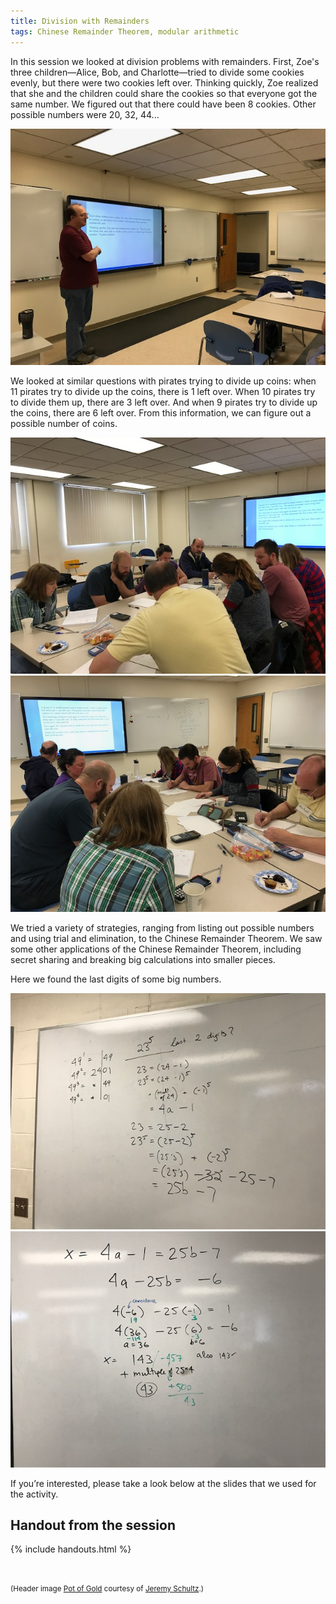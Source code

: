 ```yaml
---
title: Division with Remainders
tags: Chinese Remainder Theorem, modular arithmetic
---
```


In this session we looked at division problems with remainders.
First, Zoe's three children—Alice, Bob, and Charlotte—tried to
divide some cookies evenly, but there were two cookies left over.
Thinking quickly, Zoe realized that she and the children could
share the cookies so that everyone got the same number.
We figured out that there could have been 8 cookies.
Other possible numbers were 20, 32, 44...

<img src="/assets/bmtc-photos/IMG_1099.JPG" />

We looked at similar questions with pirates trying to divide up coins:
when 11 pirates try to divide up the coins, there is 1 left over.
When 10 pirates try to divide them up, there are 3 left over.
And when 9 pirates try to divide up the coins, there are 6 left over.
From this information, we can figure out a possible number of coins.

<img src="/assets/bmtc-photos/IMG_1103.JPG" />
<img src="/assets/bmtc-photos/IMG_1104.JPG" />

We tried a variety of strategies, ranging from listing out possible
numbers and using trial and elimination, to the Chinese Remainder Theorem.
We saw some other applications of the Chinese Remainder Theorem,
including secret sharing and breaking big calculations into smaller pieces.

Here we found the last digits of some big numbers.

<img src="/assets/bmtc-photos/IMG_1107.JPG" />
<img src="/assets/bmtc-photos/IMG_1108.JPG" />

If you’re interested,
please take a look below at the slides that we used for the activity.

## Handout from the session

{% include handouts.html %}

<br />

<small>(Header image <a href="https://flic.kr/p/F9jeQ">Pot of Gold</a>
courtesy of <a href="https://www.flickr.com/photos/tao_zhyn/">Jeremy Schultz</a>.)</small>
